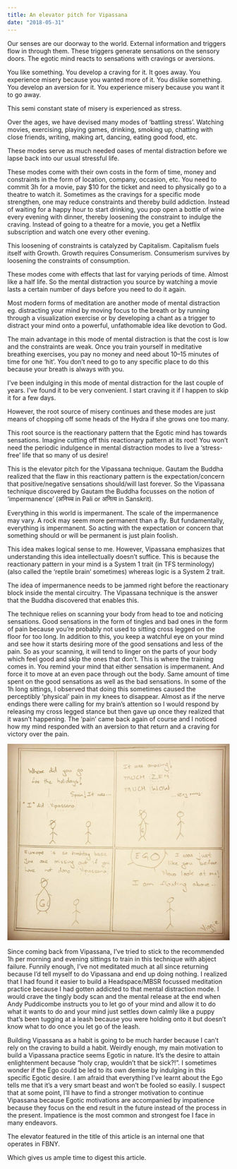 ```yaml
---
title: An elevator pitch for Vipassana
date: "2018-05-31"
---
```


Our senses are our doorway to the world. External information and triggers flow in through them. These triggers generate sensations on the sensory doors.
The egotic mind reacts to sensations with cravings or aversions.

You like something. You develop a craving for it. It goes away. You experience misery because you wanted more of it.
You dislike something. You develop an aversion for it. You experience misery because you want it to go away.

This semi constant state of misery is experienced as stress.

Over the ages, we have devised many modes of ‘battling stress’. Watching movies, exercising, playing games, drinking, smoking up, chatting with close friends, writing, making art, dancing, eating good food, etc.

These modes serve as much needed oases of mental distraction before we lapse back into our usual stressful life.

These modes come with their own costs in the form of time, money and constraints in the form of location, company, occasion, etc. You need to commit 3h for a movie, pay \$10 for the ticket and need to physically go to a theatre to watch it. Sometimes as the cravings for a specific mode strengthen, one may reduce constraints and thereby build addiction. Instead of waiting for a happy hour to start drinking, you pop open a bottle of wine every evening with dinner, thereby loosening the constraint to indulge the craving. Instead of going to a theatre for a movie, you get a Netflix subscription and watch one every other evening.

This loosening of constraints is catalyzed by Capitalism. Capitalism fuels itself with Growth. Growth requires Consumerism. Consumerism survives by loosening the constraints of consumption.

These modes come with effects that last for varying periods of time. Almost like a half life. So the mental distraction you source by watching a movie lasts a certain number of days before you need to do it again.

Most modern forms of meditation are another mode of mental distraction eg. distracting your mind by moving focus to the breath or by running through a visualization exercise or by developing a chant as a trigger to distract your mind onto a powerful, unfathomable idea like devotion to God.

The main advantage in this mode of mental distraction is that the cost is low and the constraints are weak. Once you train yourself in meditative breathing exercises, you pay no money and need about 10–15 minutes of time for one ‘hit’. You don’t need to go to any specific place to do this because your breath is always with you.

I’ve been indulging in this mode of mental distraction for the last couple of years. I’ve found it to be very convenient. I start craving it if I happen to skip it for a few days.

However, the root source of misery continues and these modes are just means of chopping off some heads of the Hydra if she grows one too many.

This root source is the reactionary pattern that the Egotic mind has towards sensations. Imagine cutting off this reactionary pattern at its root! You won’t need the periodic indulgence in mental distraction modes to live a ‘stress-free’ life that so many of us desire!

This is the elevator pitch for the Vipassana technique. Gautam the Buddha realized that the flaw in this reactionary pattern is the expectation/concern that positive/negative sensations should/will last forever. So the Vipassana technique discovered by Gautam the Buddha focusses on the notion of ‘impermanence’ (अनिच्च in Pali or अनित्य in Sanskrit).

Everything in this world is impermanent. The scale of the impermanence may vary. A rock may seem more permanent than a fly. But fundamentally, everything is impermanent. So acting with the expectation or concern that something should or will be permanent is just plain foolish.

This idea makes logical sense to me. However, Vipassana emphasizes that understanding this idea intellectually doesn’t suffice. This is because the reactionary pattern in your mind is a System 1 trait (in TFS terminology) (also called the ‘reptile brain’ sometimes) whereas logic is a System 2 trait.

The idea of impermanence needs to be jammed right before the reactionary block inside the mental circuitry. The Vipassana technique is the answer that the Buddha discovered that enables this.

The technique relies on scanning your body from head to toe and noticing sensations. Good sensations in the form of tingles and bad ones in the form of pain because you’re probably not used to sitting cross legged on the floor for too long. In addition to this, you keep a watchful eye on your mind and see how it starts desiring more of the good sensations and less of the pain. So as your scanning, it will tend to linger on the parts of your body which feel good and skip the ones that don’t. This is where the training comes in. You remind your mind that either sensation is impermanent. And force it to move at an even pace through out the body. Same amount of time spent on the good sensations as well as the bad sensations. In some of the 1h long sittings, I observed that doing this sometimes caused the perceptibly ‘physical’ pain in my knees to disappear. Almost as if the nerve endings there were calling for my brain’s attention so I would respond by releasing my cross legged stance but then gave up once they realized that it wasn’t happening. The ‘pain’ came back again of course and I noticed how my mind responded with an aversion to that return and a craving for victory over the pain.

![Comic about ego inflation](./1ug9CjICT_byh1PCsV-uhtA.png)

Since coming back from Vipassana, I’ve tried to stick to the recommended 1h per morning and evening sittings to train in this technique with abject failure. Funnily enough, I’ve not meditated much at all since returning because I’d tell myself to do Vipassana and end up doing nothing. I realized that I had found it easier to build a Headspace/MBSR focussed meditation practice because I had gotten addicted to that mental distraction mode. I would crave the tingly body scan and the mental release at the end when Andy Puddicombe instructs you to let go of your mind and allow it to do what it wants to do and your mind just settles down calmly like a puppy that’s been tugging at a leash because you were holding onto it but doesn’t know what to do once you let go of the leash.

Building Vipassana as a habit is going to be much harder because I can’t rely on the craving to build a habit. Weirdly enough, my main motivation to build a Vipassana practice seems Egotic in nature. It’s the desire to attain enlightenment because “holy crap, wouldn’t that be sick?!”. I sometimes wonder if the Ego could be led to its own demise by indulging in this specific Egotic desire. I am afraid that everything I’ve learnt about the Ego tells me that it’s a very smart beast and won’t be fooled so easily. I suspect that at some point, I’ll have to find a stronger motivation to continue Vipassana because Egotic motivations are accompanied by impatience because they focus on the end result in the future instead of the process in the present. Impatience is the most common and strongest foe I face in many endeavors.

The elevator featured in the title of this article is an internal one that operates in FBNY.

Which gives us ample time to digest this article.

